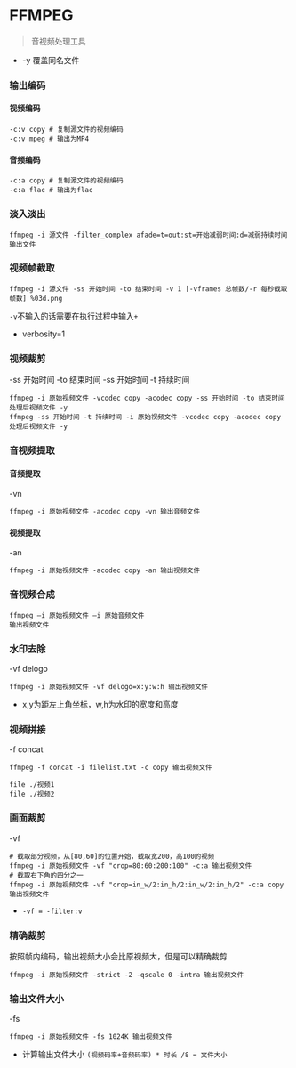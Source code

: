 # FFMPEG
> 音视频处理工具
- -y 覆盖同名文件
### 输出编码
#### 视频编码
```shell
-c:v copy # 复制源文件的视频编码
-c:v mpeg # 输出为MP4
```
#### 音频编码
```shell
-c:a copy # 复制源文件的视频编码
-c:a flac # 输出为flac
```
### 淡入淡出
```shell
ffmpeg -i 源文件 -filter_complex afade=t=out:st=开始减弱时间:d=减弱持续时间 输出文件
```
### 视频帧截取
```shell
ffmpeg -i 源文件 -ss 开始时间 -to 结束时间 -v 1 [-vframes 总帧数/-r 每秒截取帧数] %03d.png
```
`-v`不输入的话需要在执行过程中输入`+`
- verbosity=1
### 视频裁剪
-ss 开始时间 -to 结束时间
-ss 开始时间 -t 持续时间
```shell
ffmpeg -i 原始视频文件 -vcodec copy -acodec copy -ss 开始时间 -to 结束时间 处理后视频文件 -y
ffmpeg -ss 开始时间 -t 持续时间 -i 原始视频文件 -vcodec copy -acodec copy 处理后视频文件 -y
```
### 音视频提取
#### 音频提取
-vn
```shell
ffmpeg -i 原始视频文件 -acodec copy -vn 输出音频文件
```
#### 视频提取
-an
```shell
ffmpeg -i 原始视频文件 -acodec copy -an 输出视频文件
```
### 音视频合成
```shell
ffmpeg –i 原始视频文件 –i 原始音频文件 
输出视频文件
```
### 水印去除
-vf delogo
```shell
ffmpeg -i 原始视频文件 -vf delogo=x:y:w:h 输出视频文件
```
- x,y为距左上角坐标，w,h为水印的宽度和高度
### 视频拼接
-f concat
```shell
ffmpeg -f concat -i filelist.txt -c copy 输出视频文件
```
```text
file ./视频1
file ./视频2
```
### 画面裁剪
-vf
```shell
# 截取部分视频，从[80,60]的位置开始，截取宽200，高100的视频
ffmpeg -i 原始视频文件 -vf "crop=80:60:200:100" -c:a 输出视频文件
# 截取右下角的四分之一
ffmpeg -i 原始视频文件 -vf "crop=in_w/2:in_h/2:in_w/2:in_h/2" -c:a copy 输出视频文件
```
- `-vf = -filter:v`
### 精确裁剪
按照帧内编码，输出视频大小会比原视频大，但是可以精确裁剪
```shell
ffmpeg -i 原始视频文件 -strict -2 -qscale 0 -intra 输出视频文件
```
### 输出文件大小
-fs
```shell
ffmpeg -i 原始视频文件 -fs 1024K 输出视频文件
```
- 计算输出文件大小 
`(视频码率+音频码率) * 时长 /8 = 文件大小`
